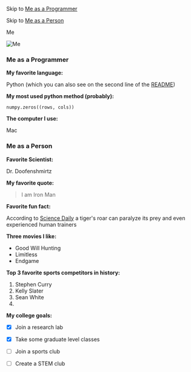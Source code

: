 Skip to [Me as a Programmer](https://jared-levy.github.io/Jared-Levy/#me-as-a-programmer)

Skip to [Me as a Person](https://jared-levy.github.io/Jared-Levy/#me-as-a-person)



Me

![Me](https://media-exp1.licdn.com/dms/image/C5603AQGzvTPqqIwaYw/profile-displayphoto-shrink_400_400/0/1623995646603?e=1638403200&v=beta&t=JZEP9JU_iwyT9JzUXk5RsMwi43sp7Lh4_QiIuas0X9k)

### Me as a Programmer
**My favorite language:** 

Python (which you can also see on the second line of the [README](README.md))

**My most used python method (probably):** 
```
numpy.zeros((rows, cols))
```
**The computer I use:**

Mac

### Me as a Person
**Favorite Scientist:**

Dr. Doofenshmirtz

**My favorite quote:**

> I am Iron Man

**Favorite fun fact:**

According to [Science Daily](https://www.sciencedaily.com/releases/2000/12/001201152406.htm) a tiger's roar can paralyze its prey and even experienced human trainers

**Three movies I like:**

- Good Will Hunting
- Limitless
- Endgame
  
**Top 3 favorite sports competitors in history:**

1. Stephen Curry
2. Kelly Slater
3. Sean White
4. 
**My college goals:**

- [x] Join a research lab
- [x] Take some graduate level classes
- [ ] Join a sports club
- [ ] Create a STEM club


